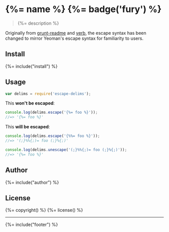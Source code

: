 # {%= name %} {%= badge('fury') %}

> {%= description %}

Originally from [grunt-readme](https://github.com/assemble/grunt-readme) and [verb](https://github.com/assemble/verb), the escape syntax has been changed to mirror Yeoman's escape syntax for familiarity to users.

## Install
{%= include("install") %}

## Usage

```js
var delims = require('escape-delims');
```

This **won't be escaped**:

```js
console.log(delims.escape('{%= foo %}'));
//=> '{%= foo %}'
```

This **will be escaped**:

```js
console.log(delims.escape('{%%= foo %}'));
//=> '(;}%%{;)= foo (;}%{;)'

console.log(delims.unescape('(;}%%{;)= foo (;}%{;)'));
//=> '{%= foo %}'
```

## Author
{%= include("author") %}

## License
{%= copyright() %}
{%= license() %}

***

{%= include("footer") %}